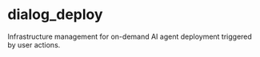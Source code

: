 # dialog_deploy

Infrastructure management for on-demand AI agent deployment triggered by user actions.
